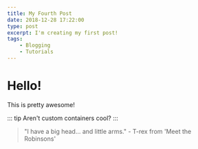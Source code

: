 ```yaml
---
title: My Fourth Post
date: 2018-12-28 17:22:00
type: post
excerpt: I'm creating my first post!
tags:
    - Blogging
    - Tutorials
---
```


# Hello!

This is pretty awesome!

::: tip
Aren't custom containers cool?
:::

> "I have a big head... and little arms." - T-rex from 'Meet the Robinsons'